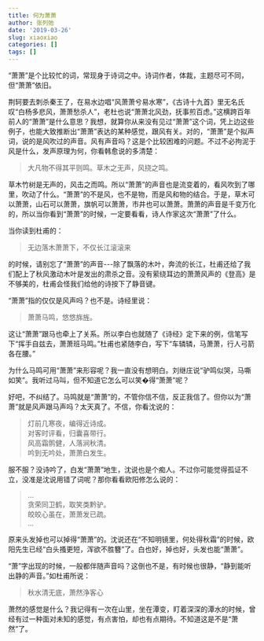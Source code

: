 ```yaml
---
title: 何为萧萧
author: 张列弛
date: '2019-03-26'
slug: xiaoxiao
categories: []
tags: []
---
```


“萧萧”是个比较忙的词，常现身于诗词之中。诗词作者，体裁，主题尽可不同，但“萧萧”依旧。  

荆轲要去刺杀秦王了，在易水边唱“风萧萧兮易水寒”，《古诗十九首》里无名氏叹“白杨多悲风，萧萧愁杀人”，老杜也说“萧萧北风劲，抚事煎百虑。”这横跨百年前人的“萧萧”是什么意思？我想，就算你从来没有见过“萧萧”这个词，凭上边这些例子，也能大致推断出“萧萧”表达的某种感觉，跟风有关。对的，“萧萧”是个拟声词，说的是风吹过的声音。风有声音吗？这是个比较困难的问题。不过不必拘泥于风是什么，发声原理为何，你看韩愈说的多清楚：

> 大凡物不得其平则鸣。草木之无声，风挠之鸣。  

草木竹树是无声的，风击之而鸣。所以“萧萧”的声音也是流变着的，看风吹到了哪里，吹动了什么。“萧萧”的不是风，也不是物，而是风和物的结合。于是，草木可以萧萧，山石可以萧萧，旗帆可以萧萧，市井也可以萧萧。萧萧的声音是千变万化的，所以当你看到“萧萧”的时候，一定要看看，诗人作家这次“萧萧”了什么。   

当你读到杜甫的：

> 无边落木萧萧下，不仅长江滚滚来   

的时候，请别忘了“萧萧”的声音---除了飘落的木叶，奔流的长江，杜甫还给了我们配上了秋风激动木叶是发出的肃杀之音。没有萦绕耳边的萧萧风声的《登高》是不够美的，杜甫会怪我们给他的诗按下了静音键。      

“萧萧”指的仅仅是风声吗？也不是。诗经里说：

> 萧萧马鸣，悠悠旆旌。  

这让“萧萧”跟马也牵上了关系。所以李白也就随了《诗经》定下来的例，信笔写下“挥手自兹去，萧萧班马鸣。”杜甫也紧随李白，写下“车辚辚，马萧萧，行人弓箭各在腰。”   

为什么马鸣可用“萧萧”来形容呢？我一直没有想明白。刘继庄说“驴鸣似哭，马嘶如笑”。我听过马叫，但不知道它怎么可以笑�得“萧萧”呢？  
 
好吧，不纠结了。马鸣就是“萧萧”的，不管你信不信，反正我信了。但你以为“萧萧”就是风声跟马声吗？太天真了。不信，你看沈说的：

> 灯前几寒夜，编得近诗成。  
对客时评看，归囊喜带行。  
风高霜鹘健，人落涧秋清。  
吟到无吟处，萧萧白发生。  

服不服？没诗吟了，白发“萧萧”地生，沈说也是个痴人。不过你可能觉得孤证不立，没准是沈说用错了词呢？那你看看欧阳修怎么说的：

> ...  
贪荣同卫鹤，取笑类黔驴。  
皎皎心虽在，萧萧发已疏。  
...

原来头发掉也可以掉得“萧萧”的。沈说还在“不知明镜里，何处得秋霜”的时候，欧阳先生已经“白头搔更短，浑欲不胜簪”了。白也好，掉也好，头发也能“萧萧”。  

“萧”字出现的时候，一般都伴随声音吗？这倒也不是，有时候也很静，“静到能听出静的声音。”如杜甫所说：

> 秋水清无底，萧然浄客心  

萧然的感觉是什么？我记得有一次在山里，坐在潭变，盯着深深的潭水的时候，曾经有过一种面对未知的感觉，有点害怕，却也有点期待。不知道这是不是“萧然”了。   









